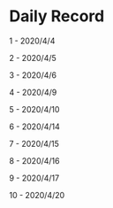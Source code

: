 # Daily Record

1 - 2020/4/4

2 - 2020/4/5

3 - 2020/4/6

4 - 2020/4/9

5 - 2020/4/10

6 - 2020/4/14

7 - 2020/4/15

8 - 2020/4/16

9 - 2020/4/17

10 - 2020/4/20